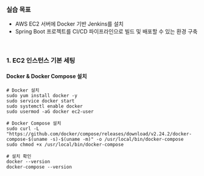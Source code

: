 ### 실습 목표

- AWS EC2 서버에 Docker 기반 Jenkins를 설치
- Spring Boot 프로젝트를 CI/CD 파이프라인으로 빌드 및 배포할 수 있는 환경 구축

<br />

### 1. EC2 인스턴스 기본 세팅

#### Docker & Docker Compose 설치

```shell
# Docker 설치
sudo yum install docker -y
sudo service docker start
sudo systemctl enable docker
sudo usermod -aG docker ec2-user

# Docker Compose 설치
sudo curl -L "https://github.com/docker/compose/releases/download/v2.24.2/docker-compose-$(uname -s)-$(uname -m)" -o /usr/local/bin/docker-compose
sudo chmod +x /usr/local/bin/docker-compose

# 설치 확인
docker --version
docker-compose --version
```
